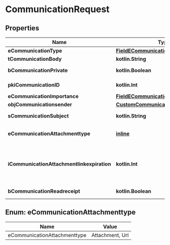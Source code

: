 
# CommunicationRequest

## Properties
Name | Type | Description | Notes
------------ | ------------- | ------------- | -------------
**eCommunicationType** | [**FieldECommunicationType**](FieldECommunicationType.md) |  | 
**tCommunicationBody** | **kotlin.String** | The Body of the Communication | 
**bCommunicationPrivate** | **kotlin.Boolean** | Whether the Communication is private or not | 
**pkiCommunicationID** | **kotlin.Int** | The unique ID of the Communication. |  [optional]
**eCommunicationImportance** | [**FieldECommunicationImportance**](FieldECommunicationImportance.md) |  |  [optional]
**objCommunicationsender** | [**CustomCommunicationsenderRequest**](CustomCommunicationsenderRequest.md) |  |  [optional]
**sCommunicationSubject** | **kotlin.String** | The subject of the Communication |  [optional]
**eCommunicationAttachmenttype** | [**inline**](#ECommunicationAttachmenttype) | How the attachment should be included in the email.   Only used if eCommunicationType is **Email** |  [optional]
**iCommunicationAttachmentlinkexpiration** | **kotlin.Int** | The number of days before the attachment link expired.   Only used if eCommunicationType is **Email** and eCommunicationattachmentType is **Link** |  [optional]
**bCommunicationReadreceipt** | **kotlin.Boolean** | Whether we ask for a read receipt or not. |  [optional]


<a id="ECommunicationAttachmenttype"></a>
## Enum: eCommunicationAttachmenttype
Name | Value
---- | -----
eCommunicationAttachmenttype | Attachment, Url



